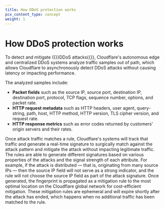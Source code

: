 ```yaml
---
title: How DDoS protection works
pcx_content_type: concept
weight: 1
---
```


# How DDoS protection works

To detect and mitigate {{<glossary-tooltip term_id="distributed denial-of-service (DDoS) attack">}}DDoS attacks{{</glossary-tooltip>}}, Cloudflare's autonomous edge and centralized DDoS systems analyze traffic samples out of path, which allows Cloudflare to asynchronously detect DDoS attacks without causing latency or impacting performance.

The analyzed samples include:

* **Packet fields** such as the source IP, source port, destination IP, destination port, protocol, TCP flags, sequence number, options, and packet rate.
* **HTTP request metadata** such as HTTP headers, user agent, query-string, path, host, HTTP method, HTTP version, TLS cipher version, and request rate.
* **HTTP response metrics** such as error codes returned by customers' origin servers and their rates.

Once attack traffic matches a rule, Cloudflare's systems will track that traffic and generate a real-time signature to surgically match against the attack pattern and mitigate the attack without impacting legitimate traffic. The rules are able to generate different signatures based on various properties of the attacks and the signal strength of each attribute. For example, if the attack is distributed — that is, originating from many source IPs — then the source IP field will not serve as a strong indicator, and the rule will not choose the source IP field as part of the attack signature. Once generated, the fingerprint is propagated as a mitigation rule to the most optimal location on the Cloudflare global network for cost-efficient mitigation. These mitigation rules are ephemeral and will expire shortly after the attack has ended, which happens when no additional traffic has been matched to the rule.